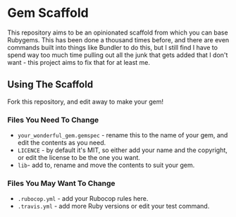 # Gem Scaffold

This repository aims to be an opinionated scaffold from which you can base Rubygems. This has been done a thousand times before, and there are even commands built into things like Bundler to do this, but I still find I have to spend way too much time pulling out all the junk that gets added that I don't want - this project aims to fix that for at least me.

## Using The Scaffold

Fork this repository, and edit away to make your gem!

### Files You Need To Change

* `your_wonderful_gem.gemspec` - rename this to the name of your gem, and edit the contents as you need.
* `LICENCE` - by default it's MIT, so either add your name and the copyright, or edit the license to be the one you want.
* `lib`- add to, rename and move the contents to suit your gem.

### Files You May Want To Change

* `.rubocop.yml` - add your Rubocop rules here.
* `.travis.yml` - add more Ruby versions or edit your test command.
